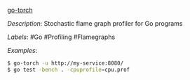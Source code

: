 [go-torch](https://github.com/uber-archive/go-torch)

*Description*: Stochastic flame graph profiler for Go programs

*Labels*: #Go #Profiling #Flamegraphs

*Examples*:

```bash
$ go-torch -u http://my-service:8080/
$ go test -bench . -cpuprofile=cpu.prof
```
